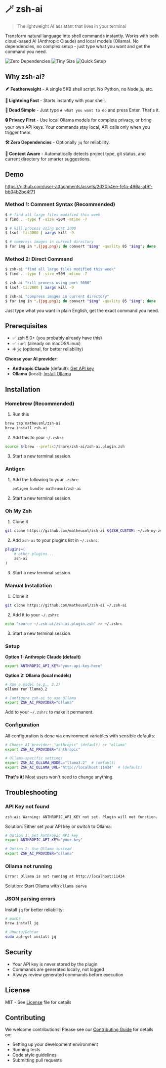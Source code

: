 # 🪄 zsh-ai

> The lightweight AI assistant that lives in your terminal

Transform natural language into shell commands instantly. Works with both cloud-based AI (Anthropic Claude) and local models (Ollama). No dependencies, no complex setup - just type what you want and get the command you need.

<img src="https://img.shields.io/badge/dependencies-zero-brightgreen" alt="Zero Dependencies"> <img src="https://img.shields.io/badge/size-<5KB-blue" alt="Tiny Size"> <img src="https://img.shields.io/badge/setup-30_seconds-orange" alt="Quick Setup">

## Why zsh-ai?

**🪶 Featherweight** - A single 5KB shell script. No Python, no Node.js, etc.

**🚀 Lightning Fast** - Starts instantly with your shell.

**🎯 Dead Simple** - Just type `# what you want to do` and press Enter. That's it.

**🔒 Privacy First** - Use local Ollama models for complete privacy, or bring your own API keys. Your commands stay local, API calls only when you trigger them.

**🛠️ Zero Dependencies** - Optionally `jq` for reliability.

**🧠 Context Aware** - Automatically detects project type, git status, and current directory for smarter suggestions.

## Demo


https://github.com/user-attachments/assets/2d20b4ee-fe1a-466a-af9f-bb04b2bc4f71


### Method 1: Comment Syntax (Recommended)
```bash
$ # find all large files modified this week
$ find . -type f -size +50M -mtime -7

$ # kill process using port 3000  
$ lsof -ti:3000 | xargs kill -9

$ # compress images in current directory
$ for img in *.{jpg,png}; do convert "$img" -quality 85 "$img"; done
```

### Method 2: Direct Command
```bash
$ zsh-ai "find all large files modified this week"
$ find . -type f -size +50M -mtime -7

$ zsh-ai "kill process using port 3000"
$ lsof -ti:3000 | xargs kill -9

$ zsh-ai "compress images in current directory"
$ for img in *.{jpg,png}; do convert "$img" -quality 85 "$img"; done
```

Just type what you want in plain English, get the exact command you need.

## Prerequisites

- ✅ zsh 5.0+ (you probably already have this)
- ✅ `curl` (already on macOS/Linux)
- ➕ `jq` (optional, for better reliability)

**Choose your AI provider:**
- **Anthropic Claude** (default): [Get API key](https://console.anthropic.com/account/keys)
- **Ollama** (local): [Install Ollama](https://ollama.ai/download)

## Installation

### Homebrew (Recommended)

1. Run this

```bash
brew tap matheusml/zsh-ai
brew install zsh-ai
```

2. Add this to your `~/.zshrc`

```bash
source $(brew --prefix)/share/zsh-ai/zsh-ai.plugin.zsh
```

3. Start a new terminal session.

### Antigen

1. Add the following to your `.zshrc`:

    ```sh
    antigen bundle matheusml/zsh-ai
    ```

2. Start a new terminal session.

### Oh My Zsh

1. Clone it
```bash
git clone https://github.com/matheusml/zsh-ai ${ZSH_CUSTOM:-~/.oh-my-zsh/custom}/plugins/zsh-ai
```

2. Add `zsh-ai` to your plugins list in `~/.zshrc`:

```bash
plugins=( 
    # other plugins...
    zsh-ai
)
```

3. Start a new terminal session.

### Manual Installation

1. Clone it
```bash
git clone https://github.com/matheusml/zsh-ai ~/.zsh-ai
```

2. Add it to your `~/.zshrc`
```bash
echo "source ~/.zsh-ai/zsh-ai.plugin.zsh" >> ~/.zshrc
```

3. Start a new terminal session.

### Setup

**Option 1: Anthropic Claude (default)**
```bash
export ANTHROPIC_API_KEY="your-api-key-here"
```

**Option 2: Ollama (local models)**
```bash
# Run a model (e.g., 3.2)
ollama run llama3.2

# Configure zsh-ai to use Ollama
export ZSH_AI_PROVIDER="ollama"
```

Add to your `~/.zshrc` to make it permanent.

### Configuration

All configuration is done via environment variables with sensible defaults:

```bash
# Choose AI provider: "anthropic" (default) or "ollama"
export ZSH_AI_PROVIDER="anthropic"

# Ollama-specific settings 
export ZSH_AI_OLLAMA_MODEL="llama3.2"  # (default)
export ZSH_AI_OLLAMA_URL="http://localhost:11434"  # (default)
```

**That's it!** Most users won't need to change anything.


## Troubleshooting

### API Key not found
```bash
zsh-ai: Warning: ANTHROPIC_API_KEY not set. Plugin will not function.
```
Solution: Either set your API key or switch to Ollama:
```bash
# Option 1: Set Anthropic API key
export ANTHROPIC_API_KEY="your-key"

# Option 2: Use Ollama instead
export ZSH_AI_PROVIDER="ollama"
```

### Ollama not running
```bash
Error: Ollama is not running at http://localhost:11434
```
Solution: Start Ollama with `ollama serve`

### JSON parsing errors
Install `jq` for better reliability:
```bash
# macOS
brew install jq

# Ubuntu/Debian
sudo apt-get install jq
```

## Security

- Your API key is never stored by the plugin
- Commands are generated locally, not logged
- Always review generated commands before execution

## License

MIT - See [License](LICENSE) file for details

## Contributing

We welcome contributions! Please see our [Contributing Guide](CONTRIBUTING.md) for details on:
- Setting up your development environment
- Running tests
- Code style guidelines
- Submitting pull requests


